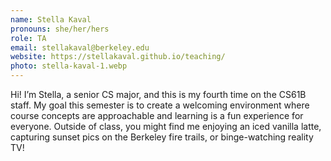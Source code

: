 ```yaml
---
name: Stella Kaval
pronouns: she/her/hers
role: TA
email: stellakaval@berkeley.edu
website: https://stellakaval.github.io/teaching/
photo: stella-kaval-1.webp
---
```


Hi! I’m Stella, a senior CS major, and this is my fourth time on the CS61B staff. My goal this semester is to create a welcoming environment where course concepts are approachable and learning is a fun experience for everyone. Outside of class, you might find me enjoying an iced vanilla latte, capturing sunset pics on the Berkeley fire trails, or binge-watching reality TV!